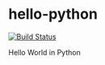 # hello-python

[![Build Status](https://travis-ci.org/envia/hello-python.svg?branch=master)](https://travis-ci.org/envia/hello-python)

Hello World in Python
